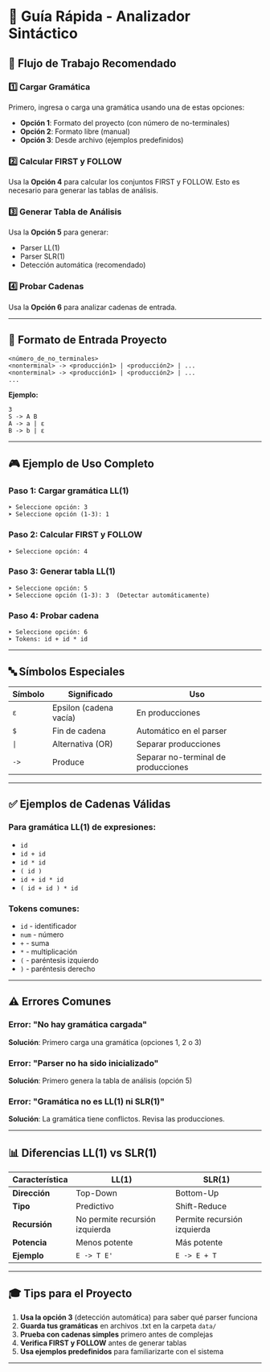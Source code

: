 # 📖 Guía Rápida - Analizador Sintáctico

## 🎯 Flujo de Trabajo Recomendado

### 1️⃣ Cargar Gramática
Primero, ingresa o carga una gramática usando una de estas opciones:
- **Opción 1**: Formato del proyecto (con número de no-terminales)
- **Opción 2**: Formato libre (manual)
- **Opción 3**: Desde archivo (ejemplos predefinidos)

### 2️⃣ Calcular FIRST y FOLLOW
Usa la **Opción 4** para calcular los conjuntos FIRST y FOLLOW.
Esto es necesario para generar las tablas de análisis.

### 3️⃣ Generar Tabla de Análisis
Usa la **Opción 5** para generar:
- Parser LL(1)
- Parser SLR(1)
- Detección automática (recomendado)

### 4️⃣ Probar Cadenas
Usa la **Opción 6** para analizar cadenas de entrada.

---

## 📝 Formato de Entrada Proyecto

```
<número_de_no_terminales>
<nonterminal> -> <producción1> | <producción2> | ...
<nonterminal> -> <producción1> | <producción2> | ...
...
```

**Ejemplo:**
```
3
S -> A B
A -> a | ε
B -> b | ε
```

---

## 🎮 Ejemplo de Uso Completo

### Paso 1: Cargar gramática LL(1)
```
➤ Seleccione opción: 3
➤ Seleccione opción (1-3): 1
```

### Paso 2: Calcular FIRST y FOLLOW
```
➤ Seleccione opción: 4
```

### Paso 3: Generar tabla LL(1)
```
➤ Seleccione opción: 5
➤ Seleccione opción (1-3): 3  (Detectar automáticamente)
```

### Paso 4: Probar cadena
```
➤ Seleccione opción: 6
➤ Tokens: id + id * id
```

---

## 🔤 Símbolos Especiales

| Símbolo | Significado | Uso |
|---------|-------------|-----|
| `ε` | Epsilon (cadena vacía) | En producciones |
| `$` | Fin de cadena | Automático en el parser |
| `\|` | Alternativa (OR) | Separar producciones |
| `->` | Produce | Separar no-terminal de producciones |

---

## ✅ Ejemplos de Cadenas Válidas

### Para gramática LL(1) de expresiones:
- `id`
- `id + id`
- `id * id`
- `( id )`
- `id + id * id`
- `( id + id ) * id`

### Tokens comunes:
- `id` - identificador
- `num` - número
- `+` - suma
- `*` - multiplicación
- `(` - paréntesis izquierdo
- `)` - paréntesis derecho

---

## ⚠️ Errores Comunes

### Error: "No hay gramática cargada"
**Solución**: Primero carga una gramática (opciones 1, 2 o 3)

### Error: "Parser no ha sido inicializado"
**Solución**: Primero genera la tabla de análisis (opción 5)

### Error: "Gramática no es LL(1) ni SLR(1)"
**Solución**: La gramática tiene conflictos. Revisa las producciones.

---

## 📊 Diferencias LL(1) vs SLR(1)

| Característica | LL(1) | SLR(1) |
|----------------|-------|--------|
| **Dirección** | Top-Down | Bottom-Up |
| **Tipo** | Predictivo | Shift-Reduce |
| **Recursión** | No permite recursión izquierda | Permite recursión izquierda |
| **Potencia** | Menos potente | Más potente |
| **Ejemplo** | `E -> T E'` | `E -> E + T` |

---

## 🎓 Tips para el Proyecto

1. **Usa la opción 3** (detección automática) para saber qué parser funciona
2. **Guarda tus gramáticas** en archivos .txt en la carpeta `data/`
3. **Prueba con cadenas simples** primero antes de complejas
4. **Verifica FIRST y FOLLOW** antes de generar tablas
5. **Usa ejemplos predefinidos** para familiarizarte con el sistema

---

